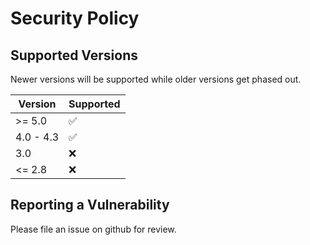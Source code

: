 # Security Policy

## Supported Versions

Newer versions will be supported while older versions get phased out.

| Version | Supported          |
| ------- | ------------------ |
| >= 5.0   | :white_check_mark: |
| 4.0 - 4.3| :white_check_mark:  |
| 3.0     | :x:| 
| <= 2.8   | :x:                |

## Reporting a Vulnerability

Please file an issue on github for review.
